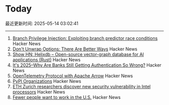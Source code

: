 # Today

最近更新时间: 2025-05-14 03:02:41

--- 
1. [Branch Privilege Injection: Exploiting branch predictor race conditions](https://comsec.ethz.ch/research/microarch/branch-privilege-injection/) Hacker News
2. [Don't Unwrap Options: There Are Better Ways](https://corrode.dev/blog/rust-option-handling-best-practices/) Hacker News
3. [Show HN: Helixdb – Open-source vector-graph database for AI applications (Rust)](https://github.com/HelixDB/helix-db/) Hacker News
4. [It's 2025–Why Are Banks Still Getting Authentication So Wrong?](https://jamal.haba.sh/its-2025-why-are-banks-still-getting-authentication-so-wrong/) Hacker News
5. [OpenTelemetry Protocol with Apache Arrow](https://opentelemetry.io/blog/2025/otel-arrow-phase-2/) Hacker News
6. [PyPI Organizations](https://blog.pypi.org/posts/2023-04-23-introducing-pypi-organizations/) Hacker News
7. [ETH Zurich researchers discover new security vulnerability in Intel processors](https://ethz.ch/en/news-and-events/eth-news/news/2025/05/eth-zurich-researchers-discover-new-security-vulnerability-in-intel-processors.html) Hacker News
8. [Fewer people want to work in the U.S.](https://www.axios.com/2025/05/13/us-jobs-foreign-workers) Hacker News
